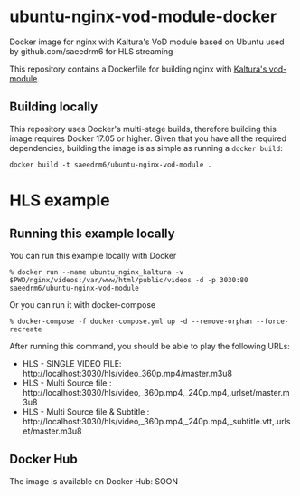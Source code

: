 ubuntu-nginx-vod-module-docker
=======================
Docker image for nginx with Kaltura's VoD module based on Ubuntu used by github.com/saeedrm6 for HLS streaming

This repository contains a Dockerfile for building nginx with [Kaltura's
vod-module](https://github.com/kaltura/nginx-vod-module).

Building locally
----------------

This repository uses Docker's multi-stage builds, therefore building this image
requires Docker 17.05 or higher. Given that you have all the required
dependencies, building the image is as simple as running a ``docker build``:

```
docker build -t saeedrm6/ubuntu-nginx-vod-module .
```

# HLS example

## Running this example locally

You can run this example locally with Docker

```
% docker run --name ubuntu_nginx_kaltura -v $PWD/nginx/videos:/var/www/html/public/videos -d -p 3030:80 saeedrm6/ubuntu-nginx-vod-module
```

Or you can run it with docker-compose
```
% docker-compose -f docker-compose.yml up -d --remove-orphan --force-recreate
```

After running this command, you should be able to play the following URLs:

- HLS - SINGLE VIDEO FILE: http://localhost:3030/hls/video_360p.mp4/master.m3u8
- HLS - Multi Source file : http://localhost:3030/hls/video,_360p.mp4,_240p.mp4,.urlset/master.m3u8
- HLS - Multi Source file & Subtitle : http://localhost:3030/hls/video,_360p.mp4,_240p.mp4,_subtitle.vtt,.urlset/master.m3u8

Docker Hub
----------

The image is available on Docker Hub: SOON
